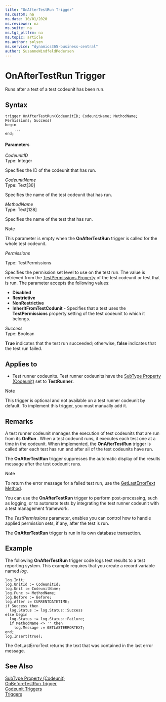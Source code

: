 ```yaml
---
title: "OnAfterTestRun Trigger"
ms.custom: na
ms.date: 10/01/2020
ms.reviewer: na
ms.suite: na
ms.tgt_pltfrm: na
ms.topic: article
ms.author: solsen
ms.service: "dynamics365-business-central"
author: SusanneWindfeldPedersen
---
```


# OnAfterTestRun Trigger

Runs after a test  of a test codeunit has been run.  

## Syntax  

```AL
trigger OnAfterTestRun(CodeunitID; CodeunitName; MethodName; Permissions; Success)
begin
    ...
end;
```  

#### Parameters  
*CodeunitID*  
Type: Integer  

Specifies the ID of the codeunit that has run.  

*CodeunitName*  
Type: Text\[30\]   

Specifies the name of the test codeunit that has run.  

*MethodName*  
Type: Text\[128\]   

Specifies the name of the test  that has run.  

> [!NOTE]  
> This parameter is empty when the **OnAfterTestRun** trigger is called for the whole test codeunit.  

*Permissions*

Type: TestPermissions

Specifies the permission set level to use on the test run. The value is retrieved from the [TestPermissions Property](../properties/devenv-testpermissions-property.md) of the test codeunit or test that is run. The parameter accepts the following values:

* **Disabled**
* **Restrictive**
* **NonRestrictive**
* **InheritFromTestCodunit** - Specifies that a test uses the **TestPermissions** property setting of the test codeunit to which it belongs.

<!-- For more information, see [Testing With Permission Sets](testing-permissionsets.md).-->

 *Success*  
 Type: Boolean  

 **True** indicates that the test run succeeded; otherwise, **false** indicates that the test run failed.  

## Applies to

- Test runner codeunits. Test runner codeunits have the [SubType Property (Codeunit)](../properties/devenv-subtype-property-codeunit.md) set to **TestRunner**.  

> [!NOTE]  
> This trigger is optional and not available on a test runner codeunit by default. To implement this trigger, you must manually add it.  

## Remarks

A test runner codeunit manages the execution of test codeunits that are run from its **OnRun** . When a test codeunit runs, it executes each test one at a time in the codeunit. When implemented, the **OnAfterTestRun** trigger is called after each test  has run and after all of the test codeunits have run.

The **OnAfterTestRun** trigger suppresses the automatic display of the results message after the test codeunit runs.

> [!NOTE]  
> To return the error message for a failed test  run, use the [GetLastErrorText Method](../methods/devenv-getlasterrortext-method.md).  


You can use the **OnAfterTestRun** trigger to perform post-processing, such as logging, or to automate tests by integrating the test runner codeunit with a test management framework.

The *TestPermissions* parameter, enables you can control how to handle applied permission sets, if any, after the test is run.   
<!-- For more information about testing with permision sets, including an example, see [Testing With Permission Sets](../testing-permissionsets.md).
-->

The **OnAfterTestRun** trigger is run in its own database transaction.


## Example

The following **OnAfterTestRun** trigger code logs test results to a test reporting system. This example requires that you create a record variable named *log*.  

```AL
log.Init;  
log.UnitId := CodeunitId;  
log.Unit := CodeunitName;  
log.Func := MethodName;  
log.Before := Before;  
log.After := CURRENTDATETIME;  
if Success then  
  log.Status := log.Status::Success  
else begin  
  log.Status := log.Status::Failure;  
  if MethodName <> '' then  
    log.Message := GETLASTERRORTEXT;  
end;  
log.Insert(true);  
```  

The GetLastErrorText returns the text that was contained in the last error message.  

## See Also

[SubType Property (Codeunit)](../properties/devenv-subtype-property-codeunit.md)  
[OnBeforeTestRun Trigger](devenv-onbeforetestrun-trigger.md)  
[Codeunit Triggers](devenv-codeunit-triggers.md)  
[Triggers](devenv-triggers.md)
<!--
[Testing the Application](testing-the-application.md)   
[How to: Create a Test Runner Codeunit](how-to-create-a-test-runner-codeunit.md)   
[How to: Create Test Codeunits and Test Methods](how-to-create-test-codeunits-and-test-methods.md)   
[How to: Create Handler Methods](../methods/devenv-how-to-create-handler-methods.md)   
[Walkthrough: Testing Purchase Invoice Discounts](walkthrough-testing-purchase-invoice-discounts.md)   
-->  